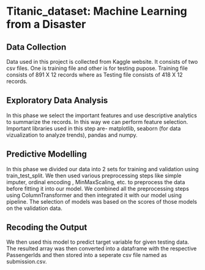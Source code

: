 # Titanic_dataset: Machine Learning from a Disaster
## Data Collection
Data used in this project is collected from Kaggle website. It consists of two csv files. One is training file and other is for testing pupose. Training file consists of 891 X 12 records where as Testing file consists of 418 X 12 records.
## Exploratory Data Analysis
In this phase we select the important features and use descriptive analytics to summarize the records. In this way we can perform feature selection. Important libraries used in this step are- matplotlib, seaborn (for data vizualization to analyze trends), pandas and numpy.
## Predictive Modelling
In this phase we divided our data into 2 sets for training and validation using train_test_split. We then used various preprocessing steps like simple imputer, ordinal encoding , MinMaxScaling, etc. to preprocess the data before fitting it into our model. We combined all the preprocessing steps using ColumnTransformer and then integrated it with our model using pipeline. The selection of models was based on the scores of those models on the validation data. 
## Recoding the Output
We then used this model to predict target variable for given testing data. The resulted array was then converted into a dataframe with the respective PassengerIds and then stored into a seperate csv file named as submission.csv.
